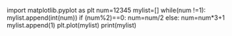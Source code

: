 import matplotlib.pyplot as plt
num=12345
mylist=[]
while(num !=1):
  mylist.append(int(num))
  if (num%2)==0:
    num=num/2
  else:
    num=num*3+1
mylist.append(1) 
plt.plot(mylist)
print(mylist)
